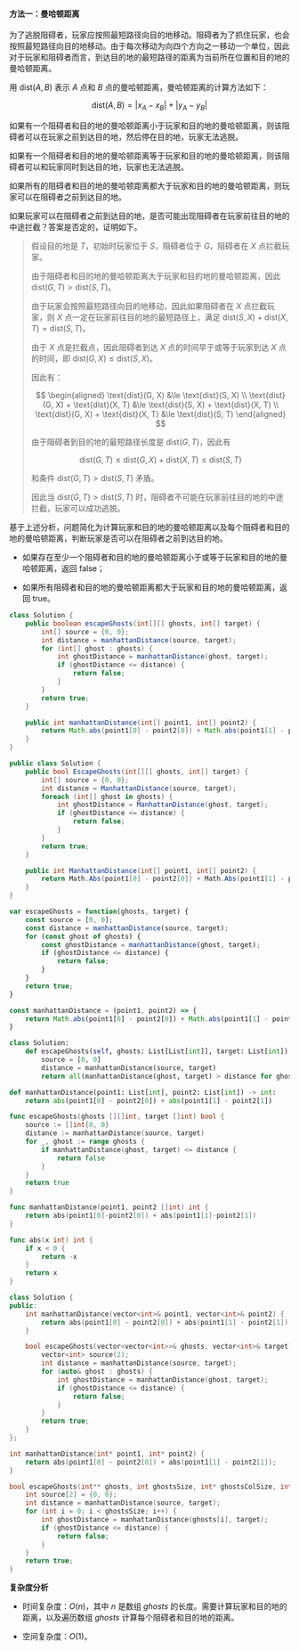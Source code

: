 #### 方法一：曼哈顿距离

为了逃脱阻碍者，玩家应按照最短路径向目的地移动。阻碍者为了抓住玩家，也会按照最短路径向目的地移动。由于每次移动为向四个方向之一移动一个单位，因此对于玩家和阻碍者而言，到达目的地的最短路径的距离为当前所在位置和目的地的曼哈顿距离。

用 $\text{dist}(A, B)$ 表示 $A$ 点和 $B$ 点的曼哈顿距离，曼哈顿距离的计算方法如下：

$$
\text{dist}(A, B) = \big| x_A - x_B \big| + \big| y_A - y_B \big|
$$

如果有一个阻碍者和目的地的曼哈顿距离小于玩家和目的地的曼哈顿距离，则该阻碍者可以在玩家之前到达目的地，然后停在目的地，玩家无法逃脱。

如果有一个阻碍者和目的地的曼哈顿距离等于玩家和目的地的曼哈顿距离，则该阻碍者可以和玩家同时到达目的地，玩家也无法逃脱。

如果所有的阻碍者和目的地的曼哈顿距离都大于玩家和目的地的曼哈顿距离，则玩家可以在阻碍者之前到达目的地。

如果玩家可以在阻碍者之前到达目的地，是否可能出现阻碍者在玩家前往目的地的中途拦截？答案是否定的，证明如下。

> 假设目的地是 $T$，初始时玩家位于 $S$，阻碍者位于 $G$，阻碍者在 $X$ 点拦截玩家。
>
> 由于阻碍者和目的地的曼哈顿距离大于玩家和目的地的曼哈顿距离，因此 $\text{dist}(G, T) > \text{dist}(S, T)$。
>
> 由于玩家会按照最短路径向目的地移动，因此如果阻碍者在 $X$ 点拦截玩家，则 $X$ 点一定在玩家前往目的地的最短路径上，满足 $\text{dist}(S, X) + \text{dist}(X, T) = \text{dist}(S, T)$。
>
> 由于 $X$ 点是拦截点，因此阻碍者到达 $X$ 点的时间早于或等于玩家到达 $X$ 点的时间，即 $\text{dist}(G, X) \le \text{dist}(S, X)$。
>
> 因此有：
>
> $$
> \begin{aligned}
> \text{dist}(G, X) &\le \text{dist}(S, X) \\
> \text{dist}(G, X) + \text{dist}(X, T) &\le \text{dist}(S, X) + \text{dist}(X, T) \\
> \text{dist}(G, X) + \text{dist}(X, T) &\le \text{dist}(S, T)
> \end{aligned}
> $$
>
> 由于阻碍者到目的地的最短路径长度是 $\text{dist}(G, T)$，因此有
>
> $$
> \text{dist}(G, T) \le \text{dist}(G, X) + \text{dist}(X, T) \le \text{dist}(S, T)
> $$
>
> 和条件 $\text{dist}(G, T) > \text{dist}(S, T)$ 矛盾。
> 
> 因此当 $\text{dist}(G, T) > \text{dist}(S, T)$ 时，阻碍者不可能在玩家前往目的地的中途拦截，玩家可以成功逃脱。

基于上述分析，问题简化为计算玩家和目的地的曼哈顿距离以及每个阻碍者和目的地的曼哈顿距离，判断玩家是否可以在阻碍者之前到达目的地。

- 如果存在至少一个阻碍者和目的地的曼哈顿距离小于或等于玩家和目的地的曼哈顿距离，返回 $\text{false}$；

- 如果所有阻碍者和目的地的曼哈顿距离都大于玩家和目的地的曼哈顿距离，返回 $\text{true}$。

```Java [sol1-Java]
class Solution {
    public boolean escapeGhosts(int[][] ghosts, int[] target) {
        int[] source = {0, 0};
        int distance = manhattanDistance(source, target);
        for (int[] ghost : ghosts) {
            int ghostDistance = manhattanDistance(ghost, target);
            if (ghostDistance <= distance) {
                return false;
            }
        }
        return true;
    }

    public int manhattanDistance(int[] point1, int[] point2) {
        return Math.abs(point1[0] - point2[0]) + Math.abs(point1[1] - point2[1]);
    }
}
```

```C# [sol1-C#]
public class Solution {
    public bool EscapeGhosts(int[][] ghosts, int[] target) {
        int[] source = {0, 0};
        int distance = ManhattanDistance(source, target);
        foreach (int[] ghost in ghosts) {
            int ghostDistance = ManhattanDistance(ghost, target);
            if (ghostDistance <= distance) {
                return false;
            }
        }
        return true;
    }

    public int ManhattanDistance(int[] point1, int[] point2) {
        return Math.Abs(point1[0] - point2[0]) + Math.Abs(point1[1] - point2[1]);
    }
}
```

```JavaScript [sol1-JavaScript]
var escapeGhosts = function(ghosts, target) {
    const source = [0, 0];
    const distance = manhattanDistance(source, target);
    for (const ghost of ghosts) {
        const ghostDistance = manhattanDistance(ghost, target);
        if (ghostDistance <= distance) {
            return false;
        }
    }
    return true;
}

const manhattanDistance = (point1, point2) => {
    return Math.abs(point1[0] - point2[0]) + Math.abs(point1[1] - point2[1]);
}
```

```Python [sol1-Python3]
class Solution:
    def escapeGhosts(self, ghosts: List[List[int]], target: List[int]) -> bool:
        source = [0, 0]
        distance = manhattanDistance(source, target)
        return all(manhattanDistance(ghost, target) > distance for ghost in ghosts)

def manhattanDistance(point1: List[int], point2: List[int]) -> int:
    return abs(point1[0] - point2[0]) + abs(point1[1] - point2[1])
```

```go [sol1-Golang]
func escapeGhosts(ghosts [][]int, target []int) bool {
    source := []int{0, 0}
    distance := manhattanDistance(source, target)
    for _, ghost := range ghosts {
        if manhattanDistance(ghost, target) <= distance {
            return false
        }
    }
    return true
}

func manhattanDistance(point1, point2 []int) int {
    return abs(point1[0]-point2[0]) + abs(point1[1]-point2[1])
}

func abs(x int) int {
    if x < 0 {
        return -x
    }
    return x
}
```

```C++ [sol1-C++]
class Solution {
public:
    int manhattanDistance(vector<int>& point1, vector<int>& point2) {
        return abs(point1[0] - point2[0]) + abs(point1[1] - point2[1]);
    }

    bool escapeGhosts(vector<vector<int>>& ghosts, vector<int>& target) {
        vector<int> source(2);
        int distance = manhattanDistance(source, target);
        for (auto& ghost : ghosts) {
            int ghostDistance = manhattanDistance(ghost, target);
            if (ghostDistance <= distance) {
                return false;
            }
        }
        return true;
    }
};
```

```C [sol1-C]
int manhattanDistance(int* point1, int* point2) {
    return abs(point1[0] - point2[0]) + abs(point1[1] - point2[1]);
}

bool escapeGhosts(int** ghosts, int ghostsSize, int* ghostsColSize, int* target, int targetSize) {
    int source[2] = {0, 0};
    int distance = manhattanDistance(source, target);
    for (int i = 0; i < ghostsSize; i++) {
        int ghostDistance = manhattanDistance(ghosts[i], target);
        if (ghostDistance <= distance) {
            return false;
        }
    }
    return true;
}
```

**复杂度分析**

- 时间复杂度：$O(n)$，其中 $n$ 是数组 $\textit{ghosts}$ 的长度。需要计算玩家和目的地的距离，以及遍历数组 $\textit{ghosts}$ 计算每个阻碍者和目的地的距离。

- 空间复杂度：$O(1)$。